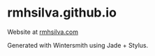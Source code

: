 rmhsilva.github.io
==================

Website at [rmhsilva.com](http://rmhsilva.com)

Generated with Wintersmith using Jade + Stylus.


